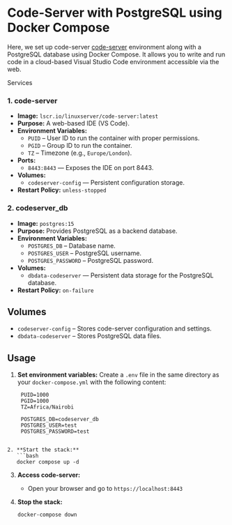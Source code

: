 # Code-Server with PostgreSQL using Docker Compose

Here, we set up code-server [code-server](https://github.com/coder/code-server) environment along with a PostgreSQL database using Docker Compose. It allows you to write and run code in a cloud-based Visual Studio Code environment accessible via the web.

Services

### 1. **code-server**
- **Image:** `lscr.io/linuxserver/code-server:latest`
- **Purpose:** A web-based IDE (VS Code).
- **Environment Variables:**
  - `PUID` – User ID to run the container with proper permissions.
  - `PGID` – Group ID to run the container.
  - `TZ` – Timezone (e.g., `Europe/London`).
- **Ports:** 
  - `8443:8443` — Exposes the IDE on port 8443.
- **Volumes:**
  - `codeserver-config` — Persistent configuration storage.
- **Restart Policy:** `unless-stopped`

### 2. **codeserver_db**
- **Image:** `postgres:15`
- **Purpose:** Provides PostgreSQL as a backend database.
- **Environment Variables:**
  - `POSTGRES_DB` – Database name.
  - `POSTGRES_USER` – PostgreSQL username.
  - `POSTGRES_PASSWORD` – PostgreSQL password.
- **Volumes:**
  - `dbdata-codeserver` — Persistent data storage for the PostgreSQL database.
- **Restart Policy:** `on-failure`

## Volumes

- `codeserver-config` – Stores code-server configuration and settings.
- `dbdata-codeserver` – Stores PostgreSQL data files.

## Usage

1. **Set environment variables:** Create a `.env` file in the same directory as your `docker-compose.yml` with the following content:
   ```env
    PUID=1000
    PGID=1000
    TZ=Africa/Nairobi

    POSTGRES_DB=codeserver_db
    POSTGRES_USER=test
    POSTGRES_PASSWORD=test
```

2. **Start the stack:**
   ```bash
   docker compose up -d
   ```

3. **Access code-server:**
   - Open your browser and go to `https://localhost:8443`

4. **Stop the stack:**
   ```bash
   docker-compose down
   ```
